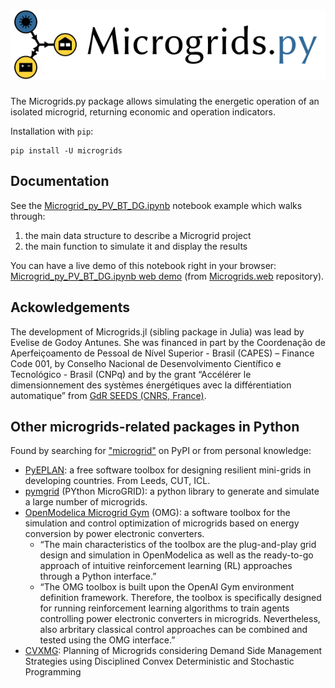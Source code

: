 # ![Microgrids.py](https://github.com/Microgrids-X/Microgrids-artwork/raw/main/svg/Microgrids-py.svg)

The Microgrids.py package allows simulating the energetic operation of an isolated microgrid,
returning economic and operation indicators.

Installation with `pip`:

```
pip install -U microgrids
```

## Documentation

See the [Microgrid_py_PV_BT_DG.ipynb](examples/Microgrid_py_PV_BT_DG.ipynb)
notebook example which walks through:
1. the main data structure to describe a Microgrid project
2. the main function to simulate it and display the results

You can have a live demo of this notebook right in your browser:
[Microgrid_py_PV_BT_DG.ipynb web demo](https://microgrids-x.github.io/Microgrids.web/lab?path=Microgrid_py_PV_BT_DG.ipynb)
(from [Microgrids.web](https://github.com/Microgrids-X/Microgrids.web/) repository).


## Ackowledgements

The development of Microgrids.jl (sibling package in Julia) was lead by
Evelise de Godoy Antunes. She was financed in part by
the Coordenação de Aperfeiçoamento de Pessoal de Nı́vel Superior - Brasil (CAPES) – Finance Code 001,
by Conselho Nacional de Desenvolvimento Cientı́fico e Tecnológico - Brasil (CNPq)
and by the grant “Accélérer le dimensionnement des systèmes énergétiques avec
la différentiation automatique” from [GdR SEEDS (CNRS, France)](https://seeds.cnrs.fr/).


## Other microgrids-related packages in Python

Found by searching for ["microgrid"](https://pypi.org/search/?q=microgrid) on PyPI or from personal knowledge:

- [PyEPLAN](https://pypi.org/project/pyeplan/): a free software toolbox for designing resilient mini-grids in developing countries. From Leeds, CUT, ICL.
- [pymgrid](https://github.com/Total-RD/pymgrid) (PYthon MicroGRID): a python library to generate and simulate a large number of microgrids.
- [OpenModelica Microgrid Gym](https://pypi.org/project/openmodelica-microgrid-gym/) (OMG):
  a software toolbox for the simulation and control optimization of microgrids
  based on energy conversion by power electronic converters.
    - “The main characteristics of the toolbox are the plug-and-play grid design and simulation in OpenModelica as well as the ready-to-go approach of intuitive reinforcement learning (RL) approaches through a Python interface.”
    - “The OMG toolbox is built upon the OpenAI Gym environment definition framework. Therefore, the toolbox is specifically designed for running reinforcement learning algorithms to train agents controlling power electronic converters in microgrids. Nevertheless, also arbritary classical control approaches can be combined and tested using the OMG interface.”
- [CVXMG](https://pypi.org/project/cvxmg/): Planning of Microgrids considering Demand Side Management Strategies using Disciplined Convex Deterministic and Stochastic Programming
